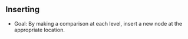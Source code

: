 
## Inserting
- Goal: By making a comparison at each level, insert a new node at the appropriate location. 